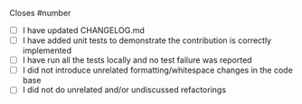 Closes #number

<!--
IMPORTANT:
If your PR doesn't close a particular issue, please, create the issue first and describe the whole context: what you're adding/changing and why you're doing so. And only then open the Pull Request, which would close that issue!
-->

- [ ] I have updated CHANGELOG.md
- [ ] I have added unit tests to demonstrate the contribution is correctly implemented
- [ ] I have run all the tests locally and no test failure was reported
- [ ] I did not introduce unrelated formatting/whitespace changes in the code base
- [ ] I did not do unrelated and/or undiscussed refactorings
